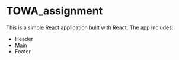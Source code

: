 # TOWA_assignment
This is a simple React application built with React. The app includes:
- Header
- Main
- Footer
